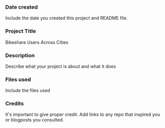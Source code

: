 ### Date created
Include the date you created this project and README file.

### Project Title
Bikeshare Users Across Cities

### Description
Describe what your project is about and what it does

### Files used
Include the files used

### Credits
It's important to give proper credit. Add links to any repo that inspired you or blogposts you consulted.

